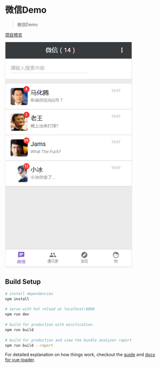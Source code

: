 # 微信Demo

> 微信Demo

[项目预览](http://www.myshowtime.cn/index.html)




![](https://github.com/SpringLeee/WeChat-Vue-/blob/master/src/assets/QQ%E6%88%AA%E5%9B%BE20171016112031.png)


## Build Setup

``` bash
# install dependencies
npm install

# serve with hot reload at localhost:8080
npm run dev

# build for production with minification
npm run build

# build for production and view the bundle analyzer report
npm run build --report
```

For detailed explanation on how things work, checkout the [guide](http://vuejs-templates.github.io/webpack/) and [docs for vue-loader](http://vuejs.github.io/vue-loader).
